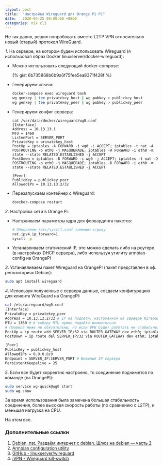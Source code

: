 ```yaml
---
layout: post
title:  "Настройка Wireguard для Orange Pi PC"
date:   2020-04-25 09:00:00 +0800
categories: nix cli
---
```


Не так давно, решил попробовать вместо L2TP VPN относительно новый (старый) протокол WireGuard.

*1*. На сервере, на котором будем использовать Wireguard (я использовал образ Docker linuxserver/docker-wireguard):

  * Можно использовать следующий docker-compose:

    {% gist 6b735868b6b9a6f75fee5ea8371f428f %}

  * Генерируем ключи:

    ```sh
    docker-compose exec wireguard bash
    wg genkey | tee privatekey_host | wg pubkey > publickey_host
    wg genkey | tee privatekey_peer | wg pubkey > publickey_peer
    ```

  * Генерируем конфиг сервера:

    ```
    cat /var/data/docker/wireguard/wg0.conf
    [Interface]
    Address = 10.13.13.1
    MTU = 1460
    ListenPort = SERVER_PORT
    PrivateKey = privatekey_host
    PostUp = iptables -A FORWARD -i wg0 -j ACCEPT; iptables -t nat -A POSTROUTING -o eth0 -j MASQUERADE; iptables -A FORWARD -i eth0 -m state --state RELATED,ESTABLISHED -j ACCEPT
    PostDown = iptables -D FORWARD -i wg0 -j ACCEPT; iptables -t nat -D POSTROUTING -o eth0 -j MASQUERADE; iptables -D FORWARD -i eth0 -m state --state RELATED,ESTABLISHED -j ACCEPT

    [Peer]
    PublicKey = publickey_peer
    AllowedIPs = 10.13.13.2/32
    ```

  * Перезапускаем контейнер с Wireguard:

    ```sh
    doocker-compose restart
    ```

*2*. Настройка сети в Orange Pi:

  * Настраиваем параметры ядра для форвардинга пакетов:

    ```sh
    # Обновляем /etc/sysctl.conf заменим строку
    net.ipv4.ip_forward=1
    sysctl -p
    ```

  * Устанавливаем статический IP, это можно сделать либо на роутере (в настройках DHCP сервера), либо используя утилиту armbian-config на OrangePI


*3*. Устанавливаем пакет Wireguard на OrangePI (пакет представлен в оф. репозиториях Debian):

  ```sh
  sudo apt install wireguard
  ```

*4*. Используя полученные с сервера данные, создаем конфигурацию для клиента WireGuard на OrangePI:

  ```sh
  cat /etc/wireguard/wg0.conf
  [Interface]
  PrivateKey = privatekey_peer
  Address = 10.13.13.2/32 # IP из подсети, настроенной на сервере WireGuard
  MTU = 1360 # К выбору MTU нужно подойти внимательно
  # Правила ниже не обязательны, но если VPN будет работать не стабильно, лучше иметь возможность доступа в интернет, не меняя gateway на клиентских устройствах
  PostUp = ip route add SERVER_IP/32 via ROUTER_GATEWAY dev eth0; iptables -A FORWARD -i wg0 -m state --state RELATED,ESTABLISHED -j ACCEPT; iptables -A FORWARD -p tcp --tcp-flags SYN,RST SYN -j TCPMSS --clamp-mss-to-pmtu; iptables -t mangle -A FORWARD -p tcp --tcp-flags SYN,RST SYN -j TCPMSS --clamp-mss-to-pmtu
  PostDown = ip route del SERVER_IP/32 via ROUTER_GATEWAY dev eth0; iptables -D FORWARD -i wg0 -m state --state RELATED,ESTABLISHED -j ACCEPT; iptables -D FORWARD -p tcp --tcp-flags SYN,RST SYN -j TCPMSS --clamp-mss-to-pmtu; iptables -t mangle -D FORWARD -p tcp --tcp-flags SYN,RST SYN -j TCPMSS --clamp-mss-to-pmtu

  [Peer]
  PublicKey = publickey_host
  AllowedIPs = 0.0.0.0/0
  Endpoint = SERVER_IP:SERVER_PORT # Внешний IP сервера
  PersistentKeepalive = 25
  ```

*5*. Если все будет корректно настроено, то соединение поднимется по команде (на OrangePI):

  ```sh
  sudo service wg-quick@wg0 start
  sudo wg show
  ```

За время использования была замечена большая стабильность соединения, более высокая скорость работы (по сравнению с L2TP), и меньшая нагрузка на CPU.

На этом все.

### Дополнительные ссылки

1. [Debian, nat. Раздаём интернет с debian. Шлюз на debian — часть 2](https://debian.pro/249)
2. [Armbian configuration utility](https://docs.armbian.com/User-Guide_Armbian-Config/)
3. [GitHub - linuxserver/wireguard](https://github.com/linuxserver/docker-wireguard)
4. [iVPN - Wireguard kill-switch](https://www.ivpn.net/knowledgebase/238/Linux---WireGuard-Kill-switch.html)
